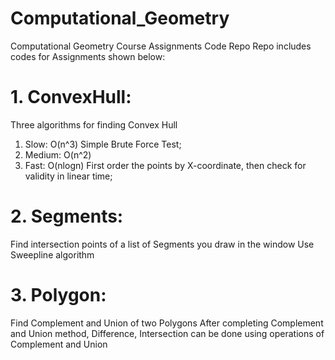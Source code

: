 # Computational_Geometry
Computational Geometry Course Assignments Code Repo
Repo includes codes for Assignments shown below:
# 1. ConvexHull: 
Three algorithms for finding Convex Hull
  1) Slow: O(n^3) Simple Brute Force Test;
  2) Medium: O(n^2) 
  3) Fast: O(nlogn) First order the points by X-coordinate, then check for validity in linear time;
# 2. Segments:
Find intersection points of a list of Segments you draw in the window
Use Sweepline algorithm

# 3. Polygon:
Find Complement and Union of two Polygons
After completing Complement and Union method, Difference, Intersection can be done using operations of Complement and Union
